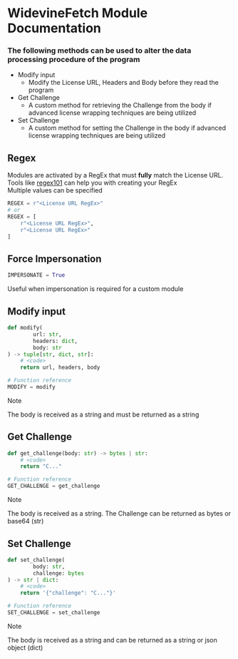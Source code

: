 # WidevineFetch Module Documentation

<!-- TODO: Additional information API -->

### The following methods can be used to alter the data processing procedure of the program
+ Modify input
    + Modify the License URL, Headers and Body before they read the program
+ Get Challenge
    + A custom method for retrieving the Challenge from the body if advanced license wrapping techniques are being utilized
+ Set Challenge
    + A custom method for setting the Challenge in the body if advanced license wrapping techniques are being utilized

## Regex
Modules are activated by a RegEx that must **fully** match the License URL. \
Tools like [regex101](https://regex101.com//) can help you with creating your RegEx \
Multiple values can be specified
```python
REGEX = r"<License URL RegEx>"
# or
REGEX = [
    r"<License URL RegEx>",
    r"<License URL RegEx>"
]
```

## Force Impersonation
```python
IMPERSONATE = True
```
Useful when impersonation is required for a custom module

## Modify input
```python
def modify(
        url: str,
        headers: dict,
        body: str
) -> tuple[str, dict, str]:
    # <code>
    return url, headers, body

# Function reference
MODIFY = modify
```
> [!NOTE]  
> The body is received as a string and must be returned as a string


## Get Challenge
```python
def get_challenge(body: str) -> bytes | str:
    # <code>
    return "C..."

# Function reference
GET_CHALLENGE = get_challenge
```
> [!NOTE]  
> The body is received as a string. The Challenge can be returned as bytes or base64 (str)


## Set Challenge
```python
def set_challenge(
        body: str, 
        challenge: bytes
) -> str | dict:
    # <code>
    return '{"challenge": "C..."}'

# Function reference
SET_CHALLENGE = set_challenge
```
> [!NOTE]  
> The body is received as a string and can be returned as a string or json object (dict)